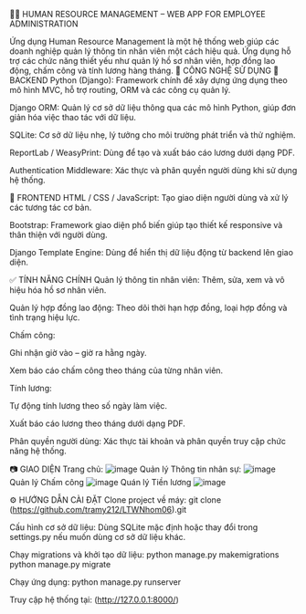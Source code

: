 👨‍💼 HUMAN RESOURCE MANAGEMENT – WEB APP FOR EMPLOYEE ADMINISTRATION


Ứng dụng Human Resource Management là một hệ thống web giúp các doanh nghiệp quản lý thông tin nhân viên một cách hiệu quả. Ứng dụng hỗ trợ các chức năng thiết yếu như quản lý hồ sơ nhân viên, hợp đồng lao động, chấm công và tính lương hàng tháng.
🚀 CÔNG NGHỆ SỬ DỤNG
🔧 BACKEND
Python (Django): Framework chính để xây dựng ứng dụng theo mô hình MVC, hỗ trợ routing, ORM và các công cụ quản lý.

Django ORM: Quản lý cơ sở dữ liệu thông qua các mô hình Python, giúp đơn giản hóa việc thao tác với dữ liệu.

SQLite: Cơ sở dữ liệu nhẹ, lý tưởng cho môi trường phát triển và thử nghiệm.

ReportLab / WeasyPrint: Dùng để tạo và xuất báo cáo lương dưới dạng PDF.

Authentication Middleware: Xác thực và phân quyền người dùng khi sử dụng hệ thống.

🎨 FRONTEND
HTML / CSS / JavaScript: Tạo giao diện người dùng và xử lý các tương tác cơ bản.

Bootstrap: Framework giao diện phổ biến giúp tạo thiết kế responsive và thân thiện với người dùng.

Django Template Engine: Dùng để hiển thị dữ liệu động từ backend lên giao diện.

✅ TÍNH NĂNG CHÍNH
Quản lý thông tin nhân viên: Thêm, sửa, xem và vô hiệu hóa hồ sơ nhân viên.

Quản lý hợp đồng lao động: Theo dõi thời hạn hợp đồng, loại hợp đồng và tình trạng hiệu lực.

Chấm công:

Ghi nhận giờ vào – giờ ra hằng ngày.

Xem báo cáo chấm công theo tháng của từng nhân viên.

Tính lương:

Tự động tính lương theo số ngày làm việc.

Xuất báo cáo lương theo tháng dưới dạng PDF.

Phân quyền người dùng: Xác thực tài khoản và phân quyền truy cập chức năng hệ thống.

📷 GIAO DIỆN
Trang chủ:
![image](https://github.com/user-attachments/assets/9ad725b1-b288-4050-a804-5b59a0e900df)
Quản lý Thông tin nhân sự:
![image](https://github.com/user-attachments/assets/160a7e9a-bbe0-4ffb-ba60-f89288d6371d)
Quản lý Chấm công
![image](https://github.com/user-attachments/assets/72502b39-ba87-467f-a439-eae6a7116447)
Quán lý Tiền lương
![image](https://github.com/user-attachments/assets/2410fcd3-bbfd-4135-a78a-fb9ad3c6ef9d)

⚙️ HƯỚNG DẪN CÀI ĐẶT
Clone project về máy:
git clone (https://github.com/tramy212/LTWNhom06).git

Cấu hình cơ sở dữ liệu:
Dùng SQLite mặc định hoặc thay đổi trong settings.py nếu muốn dùng cơ sở dữ liệu khác.

Chạy migrations và khởi tạo dữ liệu:
python manage.py makemigrations  
python manage.py migrate

Chạy ứng dụng:
python manage.py runserver

Truy cập hệ thống tại:
(http://127.0.0.1:8000/)




